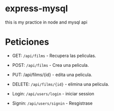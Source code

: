 # express-mysql
this is my practice in node and mysql api

# Peticiones

- GET: `/api/films`  - Recupera las peliculas.
- POST: `/api/films` - Crea una pelicula.
- PUT: /api/films/{id} - edita una pelicula.
- DELETE: `/api/films/{id}` - elimina una pelicula.


- Login: `/api/users/login` - iniciar session
- Signin: `/api/users/signin` - Resgistrase
